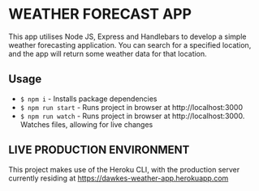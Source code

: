 # WEATHER FORECAST APP

This app utilises Node JS, Express and Handlebars to develop a simple weather forecasting application. You can search for a specified location, and the app will return some weather data for that location.

## Usage

- <code>$ npm i</code> - Installs package dependencies
- <code>$ npm run start</code> - Runs project in browser at http://localhost:3000
- <code>$ npm run watch</code> - Runs project in browser at http://localhost:3000. Watches files, allowing for live changes

## LIVE PRODUCTION ENVIRONMENT
This project makes use of the Heroku CLI, with the production server currently residing at https://dawkes-weather-app.herokuapp.com